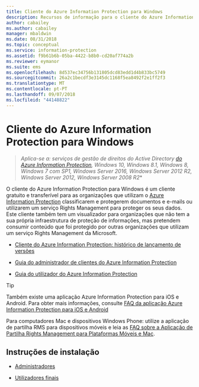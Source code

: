 ```yaml
---
title: Cliente do Azure Information Protection para Windows
description: Recursos de informação para o cliente do Azure Information Protection para Windows. Este cliente transferível gratuito destina-se a organizações que pretendem classificar e proteger documentos e e-mails.
author: cabailey
ms.author: cabailey
manager: mbaldwin
ms.date: 08/31/2018
ms.topic: conceptual
ms.service: information-protection
ms.assetid: f9b61b6b-05ba-4422-b8b0-cd20af774a2b
ms.reviewer: eymanor
ms.suite: ems
ms.openlocfilehash: 8d537ec34756b131805dcd83edd1d4b833bc5749
ms.sourcegitcommit: 26a2c1becdf3e3145dc1168f5ea8492f2e1ff2f3
ms.translationtype: MT
ms.contentlocale: pt-PT
ms.lasthandoff: 09/07/2018
ms.locfileid: "44148822"
---
```

# <a name="azure-information-protection-client-for-windows"></a>Cliente do Azure Information Protection para Windows

>*Aplica-se a: serviços de gestão de direitos do Active Directory [do Azure Information Protection](https://azure.microsoft.com/pricing/details/information-protection), Windows 10, Windows 8.1, Windows 8, Windows 7 com SP1, Windows Server 2016, Windows Server 2012 R2, Windows Server 2012, Windows Server 2008 R2**

O cliente do Azure Information Protection para Windows é um cliente gratuito e transferível para as organizações que utilizam o [Azure Information Protection](../what-is-information-protection.md) classificarem e protegerem documentos e e-mails ou utilizarem um serviço Rights Management para proteger os seus dados. Este cliente também tem um visualizador para organizações que não tem a sua própria infraestrutura de proteção de informações, mas pretendem consumir conteúdo que foi protegido por outras organizações que utilizam um serviço Rights Management da Microsoft.

- [Cliente do Azure Information Protection: histórico de lançamento de versões](client-version-release-history.md)

- [Guia do administrador de clientes do Azure Information Protection](client-admin-guide.md)

- [Guia do utilizador do Azure Information Protection](client-user-guide.md)

> [!TIP]
> Também existe uma aplicação Azure Information Protection para iOS e Android. Para obter mais informações, consulte [FAQ da aplicação Azure Information Protection para iOS e Android](mobile-app-faq.md )
> 
> Para computadores Mac e dispositivos Windows Phone: utilize a aplicação de partilha RMS para dispositivos móveis e leia as [FAQ sobre a Aplicação de Partilha Rights Management para Plataformas Móveis e Mac](http://technet.microsoft.com/dn451248).

## <a name="install-instructions"></a>Instruções de instalação

- [Administradores](client-admin-guide-install.md)

- [Utilizadores finais](install-client-app.md)



